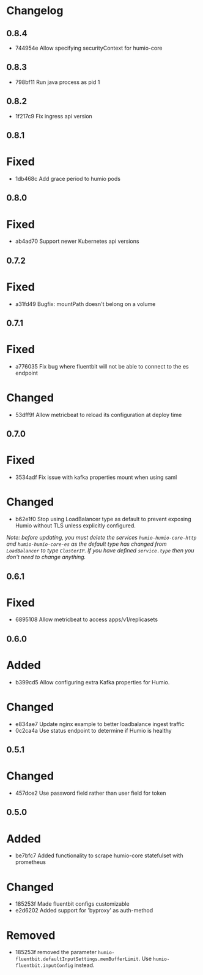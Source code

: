 # Changelog

## 0.8.4
- 744954e Allow specifying securityContext for humio-core

## 0.8.3

- 798bf11 Run java process as pid 1

## 0.8.2

- 1f217c9 Fix ingress api version

## 0.8.1

# Fixed

- 1db468c Add grace period to humio pods

## 0.8.0

# Fixed

- ab4ad70 Support newer Kubernetes api versions

## 0.7.2

# Fixed

- a31fd49 Bugfix: mountPath doesn't belong on a volume

## 0.7.1

# Fixed

- a776035 Fix bug where fluentbit will not be able to connect to the es endpoint

# Changed

- 53dff9f Allow metricbeat to reload its configuration at deploy time

## 0.7.0

# Fixed

- 3534adf Fix issue with kafka properties mount when using saml

# Changed

- b62e1f0 Stop using LoadBalancer type as default to prevent exposing Humio without TLS unless explicitly configured.

_Note: before updating, you must delete the services `humio-humio-core-http` and `humio-humio-core-es` as the default
type has changed from `LoadBalancer` to type `ClusterIP`. If you have defined `service.type` then you don't need to
change anything._

## 0.6.1

# Fixed

- 6895108 Allow metricbeat to access apps/v1/replicasets

## 0.6.0

# Added

- b399cd5 Allow configuring extra Kafka properties for Humio.

# Changed

- e834ae7 Update nginx example to better loadbalance ingest traffic
- 0c2ca4a Use status endpoint to determine if Humio is healthy

## 0.5.1

# Changed

- 457dce2 Use password field rather than user field for token

## 0.5.0

# Added

- be7bfc7 Added functionality to scrape humio-core statefulset with prometheus

# Changed

- 185253f Made fluentbit configs customizable
- e2d6202 Added support for 'byproxy' as auth-method

# Removed

- 185253f removed the parameter `humio-fluentbit.defaultInputSettings.memBufferLimit`. Use `humio-fluentbit.inputConfig`
 instead.
